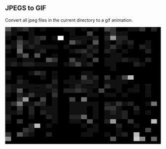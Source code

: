 JPEGS to GIF
---

Convert all jpeg files in the current directory to a gif animation.

![GIF Animation](out.gif)
